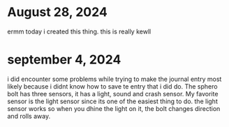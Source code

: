 # August 28, 2024
ermm today i created this thing. this is really kewll
# september 4, 2024
i did encounter some problems while trying to make the journal entry most likely because i didnt know how to save te entry that i did do. The sphero bolt has three sensors, it has a light, sound and crash sensor. My favorite sensor is the light sensor since its one of the easiest thing to do. the light sensor works so when you dhine the light on it, the bolt changes direction and rolls away.
